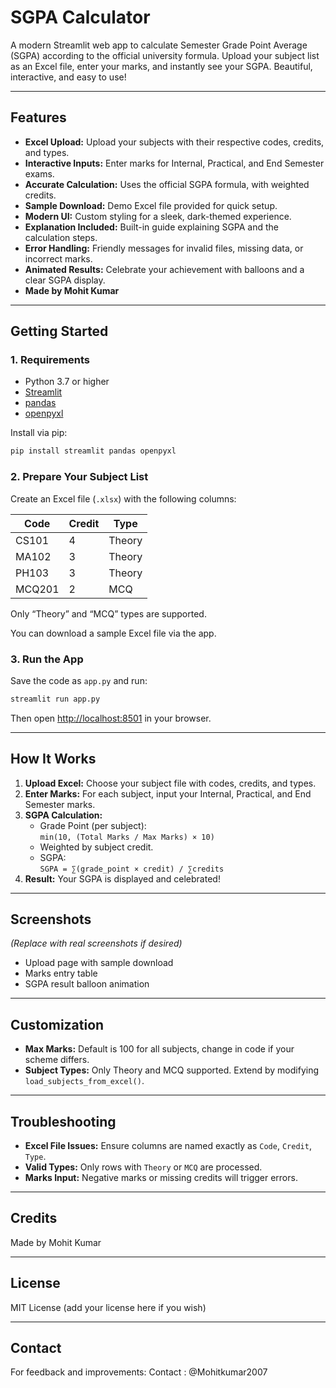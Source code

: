 # SGPA Calculator

A modern Streamlit web app to calculate Semester Grade Point Average (SGPA) according to the official university formula. Upload your subject list as an Excel file, enter your marks, and instantly see your SGPA. Beautiful, interactive, and easy to use!

---

## Features

- **Excel Upload:** Upload your subjects with their respective codes, credits, and types.
- **Interactive Inputs:** Enter marks for Internal, Practical, and End Semester exams.
- **Accurate Calculation:** Uses the official SGPA formula, with weighted credits.
- **Sample Download:** Demo Excel file provided for quick setup.
- **Modern UI:** Custom styling for a sleek, dark-themed experience.
- **Explanation Included:** Built-in guide explaining SGPA and the calculation steps.
- **Error Handling:** Friendly messages for invalid files, missing data, or incorrect marks.
- **Animated Results:** Celebrate your achievement with balloons and a clear SGPA display.
- **Made by Mohit Kumar**

---

## Getting Started

### 1. Requirements

- Python 3.7 or higher
- [Streamlit](https://streamlit.io/)
- [pandas](https://pandas.pydata.org/)
- [openpyxl](https://openpyxl.readthedocs.io/en/stable/)

Install via pip:

```bash
pip install streamlit pandas openpyxl
```

### 2. Prepare Your Subject List

Create an Excel file (`.xlsx`) with the following columns:

| Code   | Credit | Type   |
|--------|--------|--------|
| CS101  | 4      | Theory |
| MA102  | 3      | Theory |
| PH103  | 3      | Theory |
| MCQ201 | 2      | MCQ   |

Only “Theory” and “MCQ” types are supported.

You can download a sample Excel file via the app.

### 3. Run the App

Save the code as `app.py` and run:

```bash
streamlit run app.py
```

Then open [http://localhost:8501](http://localhost:8501) in your browser.

---

## How It Works

1. **Upload Excel:** Choose your subject file with codes, credits, and types.
2. **Enter Marks:** For each subject, input your Internal, Practical, and End Semester marks.
3. **SGPA Calculation:**  
   - Grade Point (per subject):  
     `min(10, (Total Marks / Max Marks) × 10)`
   - Weighted by subject credit.
   - SGPA:  
     `SGPA = ∑(grade_point × credit) / ∑credits`
4. **Result:** Your SGPA is displayed and celebrated!

---

## Screenshots

*(Replace with real screenshots if desired)*

- Upload page with sample download
- Marks entry table
- SGPA result balloon animation

---

## Customization

- **Max Marks:** Default is 100 for all subjects, change in code if your scheme differs.
- **Subject Types:** Only Theory and MCQ supported. Extend by modifying `load_subjects_from_excel()`.

---

## Troubleshooting

- **Excel File Issues:** Ensure columns are named exactly as `Code`, `Credit`, `Type`.
- **Valid Types:** Only rows with `Theory` or `MCQ` are processed.
- **Marks Input:** Negative marks or missing credits will trigger errors.

---

## Credits

Made by Mohit Kumar

---

## License

MIT License (add your license here if you wish)

---

## Contact

For feedback and improvements: Contact : @Mohitkumar2007
